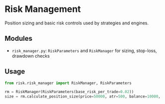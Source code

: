 # Risk Management

Position sizing and basic risk controls used by strategies and engines.

## Modules
- `risk_manager.py`: `RiskParameters` and `RiskManager` for sizing, stop-loss, drawdown checks

## Usage
```python
from risk.risk_manager import RiskManager, RiskParameters

rm = RiskManager(RiskParameters(base_risk_per_trade=0.02))
size = rm.calculate_position_size(price=50000, atr=500, balance=10000, regime='normal')
```
